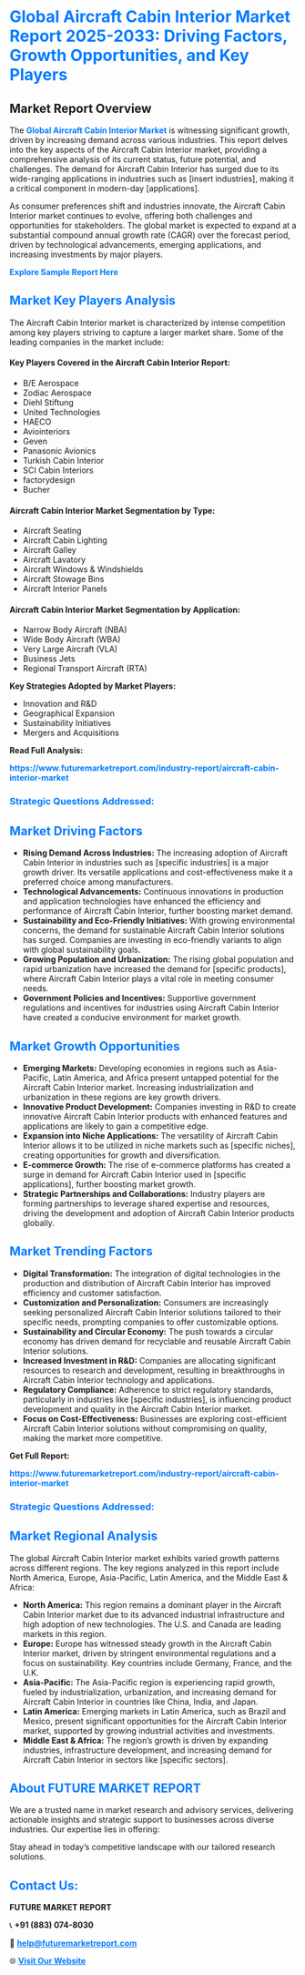 <h1 style="color: #007BFF;">Global Aircraft Cabin Interior Market Report 2025-2033: Driving Factors, Growth Opportunities, and Key Players</h1>

<section id="overview">
<h2>Market Report Overview</h2>
<p>The <a href="https://www.futuremarketreport.com/industry-report/aircraft-cabin-interior-market" style="color: #007BFF; text-decoration: none;"><strong>Global Aircraft Cabin Interior Market</strong></a> is witnessing significant growth, driven by increasing demand across various industries. This report delves into the key aspects of the Aircraft Cabin Interior market, providing a comprehensive analysis of its current status, future potential, and challenges. The demand for Aircraft Cabin Interior has surged due to its wide-ranging applications in industries such as [insert industries], making it a critical component in modern-day [applications].</p>
<p>As consumer preferences shift and industries innovate, the Aircraft Cabin Interior market continues to evolve, offering both challenges and opportunities for stakeholders. The global market is expected to expand at a substantial compound annual growth rate (CAGR) over the forecast period, driven by technological advancements, emerging applications, and increasing investments by major players.</p>
</section>

<section id="overview">
<p><a href="https://www.futuremarketreport.com/request-sample/reportId=54217" style="color: #007BFF; text-decoration: none;"><strong>Explore Sample Report Here</strong></a></p>
</section>

<section id="key-players">
<h2 style="color: #007BFF;">Market Key Players Analysis</h2>
<p>The Aircraft Cabin Interior market is characterized by intense competition among key players striving to capture a larger market share. Some of the leading companies in the market include:</p>
<h4>Key Players Covered in the Aircraft Cabin Interior Report:</h4>
<ul><li>B/E Aerospace</li><li>Zodiac Aerospace</li><li>Diehl Stiftung</li><li>United Technologies</li><li>HAECO</li><li>Aviointeriors</li><li>Geven</li><li>Panasonic Avionics</li><li>Turkish Cabin Interior</li><li>SCI Cabin Interiors</li><li>factorydesign</li><li>Bucher</li></ul>
<h4>Aircraft Cabin Interior Market Segmentation by Type:</h4>
<ul><li>Aircraft Seating</li><li>Aircraft Cabin Lighting</li><li>Aircraft Galley</li><li>Aircraft Lavatory</li><li>Aircraft Windows &amp; Windshields</li><li>Aircraft Stowage Bins</li><li>Aircraft Interior Panels</li></ul>

<h4>Aircraft Cabin Interior Market Segmentation by Application:</h4>
<ul><li>Narrow Body Aircraft (NBA)</li><li>Wide Body Aircraft (WBA)</li><li>Very Large Aircraft (VLA)</li><li>Business Jets</li><li>Regional Transport Aircraft (RTA)</li></ul>
<p><strong>Key Strategies Adopted by Market Players:</strong></p>
<ul>
<li>Innovation and R&D</li>
<li>Geographical Expansion</li>
<li>Sustainability Initiatives</li>
<li>Mergers and Acquisitions</li>
</ul>
</section>

<section>
<p><strong>Read Full Analysis: </strong></p><a href="https://www.futuremarketreport.com/industry-report/aircraft-cabin-interior-market" style="color: #007BFF; text-decoration: none;"><strong>https://www.futuremarketreport.com/industry-report/aircraft-cabin-interior-market</strong></a>
<h3 style="color: #007BFF;">Strategic Questions Addressed:</h3>
</section>

<section id="driving-factors">
<h2 style="color: #007BFF;">Market Driving Factors</h2>
<ul>
<li><strong>Rising Demand Across Industries:</strong> The increasing adoption of Aircraft Cabin Interior in industries such as [specific industries] is a major growth driver. Its versatile applications and cost-effectiveness make it a preferred choice among manufacturers.</li>
<li><strong>Technological Advancements:</strong> Continuous innovations in production and application technologies have enhanced the efficiency and performance of Aircraft Cabin Interior, further boosting market demand.</li>
<li><strong>Sustainability and Eco-Friendly Initiatives:</strong> With growing environmental concerns, the demand for sustainable Aircraft Cabin Interior solutions has surged. Companies are investing in eco-friendly variants to align with global sustainability goals.</li>
<li><strong>Growing Population and Urbanization:</strong> The rising global population and rapid urbanization have increased the demand for [specific products], where Aircraft Cabin Interior plays a vital role in meeting consumer needs.</li>
<li><strong>Government Policies and Incentives:</strong> Supportive government regulations and incentives for industries using Aircraft Cabin Interior have created a conducive environment for market growth.</li>
</ul>
</section>

<section id="growth-opportunities">
<h2 style="color: #007BFF;">Market Growth Opportunities</h2>
<ul>
<li><strong>Emerging Markets:</strong> Developing economies in regions such as Asia-Pacific, Latin America, and Africa present untapped potential for the Aircraft Cabin Interior market. Increasing industrialization and urbanization in these regions are key growth drivers.</li>
<li><strong>Innovative Product Development:</strong> Companies investing in R&D to create innovative Aircraft Cabin Interior products with enhanced features and applications are likely to gain a competitive edge.</li>
<li><strong>Expansion into Niche Applications:</strong> The versatility of Aircraft Cabin Interior allows it to be utilized in niche markets such as [specific niches], creating opportunities for growth and diversification.</li>
<li><strong>E-commerce Growth:</strong> The rise of e-commerce platforms has created a surge in demand for Aircraft Cabin Interior used in [specific applications], further boosting market growth.</li>
<li><strong>Strategic Partnerships and Collaborations:</strong> Industry players are forming partnerships to leverage shared expertise and resources, driving the development and adoption of Aircraft Cabin Interior products globally.</li>
</ul>
</section>

<section id="trending-factors">
<h2 style="color: #007BFF;">Market Trending Factors</h2>
<ul>
<li><strong>Digital Transformation:</strong> The integration of digital technologies in the production and distribution of Aircraft Cabin Interior has improved efficiency and customer satisfaction.</li>
<li><strong>Customization and Personalization:</strong> Consumers are increasingly seeking personalized Aircraft Cabin Interior solutions tailored to their specific needs, prompting companies to offer customizable options.</li>
<li><strong>Sustainability and Circular Economy:</strong> The push towards a circular economy has driven demand for recyclable and reusable Aircraft Cabin Interior solutions.</li>
<li><strong>Increased Investment in R&D:</strong> Companies are allocating significant resources to research and development, resulting in breakthroughs in Aircraft Cabin Interior technology and applications.</li>
<li><strong>Regulatory Compliance:</strong> Adherence to strict regulatory standards, particularly in industries like [specific industries], is influencing product development and quality in the Aircraft Cabin Interior market.</li>
<li><strong>Focus on Cost-Effectiveness:</strong> Businesses are exploring cost-efficient Aircraft Cabin Interior solutions without compromising on quality, making the market more competitive.</li>
</ul>
</section>

<section>
<p><strong>Get Full Report: </strong></p><a href="https://www.futuremarketreport.com/industry-report/aircraft-cabin-interior-market" style="color: #007BFF; text-decoration: none;"><strong>https://www.futuremarketreport.com/industry-report/aircraft-cabin-interior-market</strong></a>
<h3 style="color: #007BFF;">Strategic Questions Addressed:</h3>
</section>


<section id="regional-analysis">
<h2 style="color: #007BFF;">Market Regional Analysis</h2>
<p>The global Aircraft Cabin Interior market exhibits varied growth patterns across different regions. The key regions analyzed in this report include North America, Europe, Asia-Pacific, Latin America, and the Middle East & Africa:</p>
<ul>
<li><strong>North America:</strong> This region remains a dominant player in the Aircraft Cabin Interior market due to its advanced industrial infrastructure and high adoption of new technologies. The U.S. and Canada are leading markets in this region.</li>
<li><strong>Europe:</strong> Europe has witnessed steady growth in the Aircraft Cabin Interior market, driven by stringent environmental regulations and a focus on sustainability. Key countries include Germany, France, and the U.K.</li>
<li><strong>Asia-Pacific:</strong> The Asia-Pacific region is experiencing rapid growth, fueled by industrialization, urbanization, and increasing demand for Aircraft Cabin Interior in countries like China, India, and Japan.</li>
<li><strong>Latin America:</strong> Emerging markets in Latin America, such as Brazil and Mexico, present significant opportunities for the Aircraft Cabin Interior market, supported by growing industrial activities and investments.</li>
<li><strong>Middle East & Africa:</strong> The region’s growth is driven by expanding industries, infrastructure development, and increasing demand for Aircraft Cabin Interior in sectors like [specific sectors].</li>
</ul>
</section>

<footer>
<h2 style="color: #007BFF;">About FUTURE MARKET REPORT</h2>
<p>We are a trusted name in market research and advisory services, delivering actionable insights and strategic support to businesses across diverse industries. Our expertise lies in offering:</p>

<p>Stay ahead in today’s competitive landscape with our tailored research solutions.</p>

<h2 style="color: #007BFF;">Contact Us:</h2>
<p><strong>FUTURE MARKET REPORT</strong></p>
<p>📞 <strong>+91 (883) 074-8030</strong></p>
<p>📧 <strong><a href="mailto:help@futuremarketreport.com" style="color: #007BFF;">help@futuremarketreport.com</a></strong></p>
<p>🌐 <strong><a href="https://www.futuremarketreport.com/" style="color: #007BFF;">Visit Our Website</a></strong></p>
</footer>